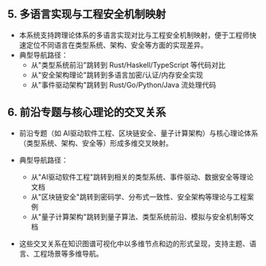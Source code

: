 ## 5. 多语言实现与工程安全机制映射

- 本系统支持跨理论体系的多语言实现对比与工程安全机制映射，便于工程师快速定位不同语言在类型系统、架构、安全等方面的实现差异。
- 典型导航路径：
  - 从"类型系统前沿"跳转到 Rust/Haskell/TypeScript 等代码对比
  - 从"安全架构理论"跳转到多语言加密/认证/内存安全实现
  - 从"事件驱动架构"跳转到 Rust/Go/Python/Java 流处理代码

## 6. 前沿专题与核心理论的交叉关系

- 前沿专题（如 AI驱动软件工程、区块链安全、量子计算架构）与核心理论体系（类型系统、架构、安全等）形成多维交叉映射。
- 典型导航路径：
  - 从"AI驱动软件工程"跳转到相关的类型系统、事件驱动、数据安全等理论文档
  - 从"区块链安全"跳转到密码学、分布式一致性、安全架构等理论与工程案例
  - 从"量子计算架构"跳转到量子算法、类型系统前沿、模拟与安全机制等文档

- 这些交叉关系在知识图谱可视化中以多维节点和边的形式呈现，支持主题、语言、工程场景等多维导航。
